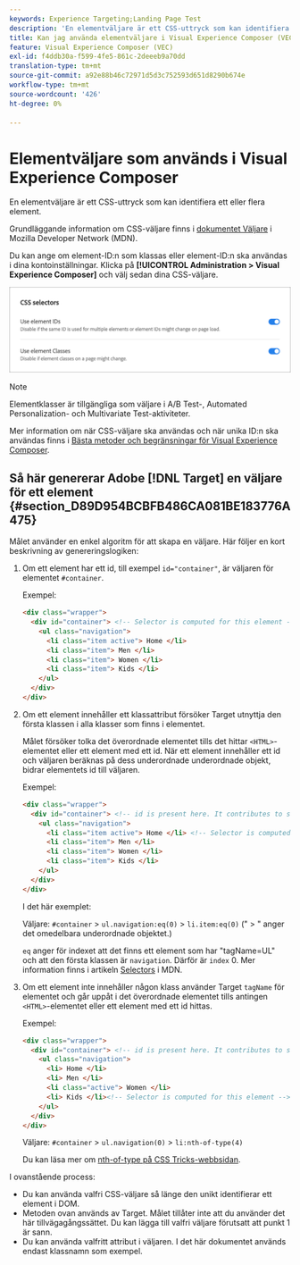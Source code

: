 ```yaml
---
keywords: Experience Targeting;Landing Page Test
description: 'En elementväljare är ett CSS-uttryck som kan identifiera ett eller flera element. Lär dig hur du använder elementväljare i Adobe [!DNL Target] Visual Experience Composer (VEC). '
title: Kan jag använda elementväljare i Visual Experience Composer (VEC)?
feature: Visual Experience Composer (VEC)
exl-id: f4ddb30a-f599-4fe5-861c-2deeeb9a70dd
translation-type: tm+mt
source-git-commit: a92e88b46c72971d5d3c752593d651d8290b674e
workflow-type: tm+mt
source-wordcount: '426'
ht-degree: 0%

---
```


# Elementväljare som används i Visual Experience Composer

En elementväljare är ett CSS-uttryck som kan identifiera ett eller flera element.

Grundläggande information om CSS-väljare finns i [dokumentet Väljare](https://developer.mozilla.org/en-US/docs/Web/Guide/CSS/Getting_started/Selectors) i Mozilla Developer Network (MDN).

Du kan ange om element-ID:n som klassas eller element-ID:n ska användas i dina kontoinställningar. Klicka på **[!UICONTROL Administration > Visual Experience Composer]** och välj sedan dina CSS-väljare.

![](assets/css_selectors.png)

>[!NOTE]
>
>Elementklasser är tillgängliga som väljare i A/B Test-, Automated Personalization- och Multivariate Test-aktiviteter.

Mer information om när CSS-väljare ska användas och när unika ID:n ska användas finns i [Bästa metoder och begränsningar för Visual Experience Composer](/help/c-experiences/c-visual-experience-composer/experience-composer-best-practices.md#concept_E284B3F704C04406B174D9050A2528A6).

## Så här genererar Adobe [!DNL Target] en väljare för ett element {#section_D89D954BCBFB486CA081BE183776A475}

Målet använder en enkel algoritm för att skapa en väljare. Här följer en kort beskrivning av genereringslogiken:

1. Om ett element har ett id, till exempel `id="container"`, är väljaren för elementet `#container`.

   Exempel:

   ```html
   <div class="wrapper">
     <div id="container"> <!-- Selector is computed for this element -->
       <ul class="navigation">
         <li class="item active"> Home </li>
         <li class="item"> Men </li>
         <li class="item"> Women </li>
         <li class="item"> Kids </li>
       </ul>
     </div>
   </div>
   ```

1. Om ett element innehåller ett klassattribut försöker Target utnyttja den första klassen i alla klasser som finns i elementet.

   Målet försöker tolka det överordnade elementet tills det hittar `<HTML>`-elementet eller ett element med ett id. När ett element innehåller ett id och väljaren beräknas på dess underordnade underordnade objekt, bidrar elementets id till väljaren.

   Exempel:

   ```html
   <div class="wrapper">
     <div id="container"> <!-- id is present here. It contributes to selector -->
       <ul class="navigation">
         <li class="item active"> Home </li> <!-- Selector is computed for this element -->
         <li class="item"> Men </li>
         <li class="item"> Women </li>
         <li class="item"> Kids </li>
       </ul>
     </div>
   </div>
   ```

   I det här exemplet:

   Väljare: `#container` > `ul.navigation:eq(0)` > `li.item:eq(0)` (&quot; > &quot; anger det omedelbara underordnade objektet.)

   `eq` anger för indexet att det finns ett element som har &quot;tagName=UL&quot; och att den första klassen är  `navigation`. Därför är `index` 0. Mer information finns i artikeln [Selectors](https://developer.mozilla.org/en-US/docs/Web/Guide/CSS/Getting_started/Selectors) i MDN.

1. Om ett element inte innehåller någon klass använder Target `tagName` för elementet och går uppåt i det överordnade elementet tills antingen `<HTML>`-elementet eller ett element med ett id hittas.

   Exempel:

   ```html
   <div class="wrapper">
     <div id="container"> <!-- id is present here. It contributes to selector -->
       <ul class="navigation">
         <li> Home </li>
         <li> Men </li>
         <li class="active"> Women </li>
         <li> Kids </li><!-- Selector is computed for this element -->
       </ul>
     </div>
   </div>
   ```

   Väljare: `#container` > `ul.navigation(0)` > `li:nth-of-type(4)`

   Du kan läsa mer om [nth-of-type på CSS Tricks-webbsidan](https://css-tricks.com/almanac/selectors/n/nth-of-type/).

I ovanstående process:

* Du kan använda valfri CSS-väljare så länge den unikt identifierar ett element i DOM.
* Metoden ovan används av Target. Målet tillåter inte att du använder det här tillvägagångssättet. Du kan lägga till valfri väljare förutsatt att punkt 1 är sann.
* Du kan använda valfritt attribut i väljaren. I det här dokumentet används endast klassnamn som exempel.
